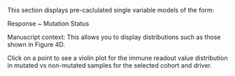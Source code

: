 This section displays pre-caclulated single variable models of the form:

Response ~ Mutation Status

Manuscript context: This allows you to display distributions such as those shown in Figure 4D.

Click on a point to see a violin plot for the immune readout value distribution in mutated vs non-mutated samples for the selected cohort and driver.
